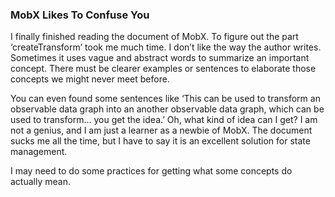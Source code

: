### MobX Likes To Confuse You
I finally finished reading the document of MobX. To figure out the part ‘createTransform’ took me much time. I don’t like the way the author writes. Sometimes it uses vague and abstract words to summarize an important concept. There must be clearer examples or sentences to elaborate those concepts we might never meet before.

You can even found some sentences like ‘This can be used to transform an observable data graph into an another observable data graph, which can be used to transform... you get the idea.’ Oh, what kind of idea can I get? I am not a genius, and I am just a learner as a newbie of MobX. The document sucks me all the time, but I have to say it is an excellent solution for state management.

I may need to do some practices for getting what some concepts do actually mean.
